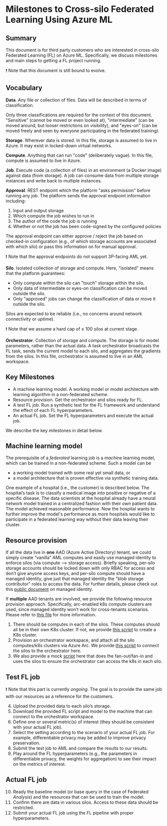 # Milestones to Cross-silo Federated Learning Using Azure ML 

## Summary
This document is for third party customers who are interested in cross-silo Federated Learning (FL) on Azure ML. Specifically, we discuss milestones and main steps to getting a FL project running. 

:exclamation: Note that this document is still bound to evolve. 

## Vocabulary

__Data__. Any file or collection of files. Data will be described in terms of classification. 

Only three classifications are required for the context of this document. "Sensitive" (cannot be moved or even looked at), "intermediate" (can be moved around, but looser restrictions on visibility), and "eyes-on" (can be moved freely and seen by everyone participating in the federated training). 

__Storage__. Wherever data is stored. In this file, storage is assumed to live in Azure. It may exist in locked-down virtual networks. 

__Compute__. Anything that can run "code" (deliberately vague). In this file, compute is assumed to live in Azure. 

__Job__. Execute code (a collection of files) in an environment (a Docker image) against data (from storage). A job can consume data from multiple storage instances and write back to multiple instances. 

__Approval__. REST endpoint which the platform "asks permission" before running any job. The platform sends the approval endpoint information including: 

1. Input and output storage 
2. Which compute the job wishes to run in 
3. The author of the code the job is running 
4. Whether or not the job has been code-signed by the configured policies 

The approval endpoint can either approve / reject the job based on checked-in configuration (e.g., of which storage accounts are associated with which silo) or pass this information on for manual approval. 

:exclamation: Note that the approval endpoints do not support 3P-facing AML yet. 

__Silo__. Isolated collection of storage and compute. Here, "isolated" means that the platform guarantees: 

- Only compute within the silo can "touch" storage within the silo. 
- Only data of intermediate or eyes-on classification can be moved outside the silo. 
- Only "approved" jobs can change the classification of data or move it outside the silo. 

Silos are expected to be reliable (i.e., no concerns around network connectivity or uptime). 

:exclamation:  Note that we assume a hard cap of ≤ 100 silos at current stage. 

__Orchestrator__. Collection of storage and compute. The storage is for model parameters, rather than the actual data. A task orchestrator broadcasts the FL task, sends the current model to each silo, and aggregates the gradients from the silos. In this file, orchestrator is assumed to live in an AML workspace. 


## Key Milestones

- A machine learning model. A working model or model architecture with learning algorithm in a non-federated scheme. 
- Resource provision. Get the orchestrator and silos ready for FL. 
- A test FL job. Run a synthetic test for the FL framework and understand the effect of each FL hyperparameters. 
- An actual FL job. Set the FL hyperparameters and execute the actual job. 

We describe the key milestones in detail below. 


## Machine learning model 

The prerequisite of a _federated_ learning job is a _machine_ learning model, which can be trained in a non-federated scheme. Such a model can be  
- a working model trained with some real yet small data, or  
- a model architecture that is proven effective via synthetic training data. 

One example of a hospital (i.e., the customer) is described below. The hospital’s task is to classify a medical image into positive or negative of a specific disease. The data scientists at the hospital already have a neural network model trained in a centralized fashion with their own patient data. The model achieved reasonable performance. Now the hospital wants to further improve the model's performance as more hospitals would like to participate in a federated learning way without their data leaving their cluster. 

## Resource provision 

If all the data live in __one__ AAD (Azure Active Directory) tenant, we could simply create “vanilla” AML computes and easily use managed identity to enforce silos (via compute --> storage access). Briefly speaking, per-silo storage accounts should be locked down with only RBAC for access and don’t give anyone access keys, and per-silo compute should have a managed identity, give just that managed identity the "blob storage contributor" roles to access the data. For further details, please check out this [public document](https://docs.microsoft.com/en-us/azure/machine-learning/how-to-use-managed-identities?tabs=python) on managed identity.

If __multiple__ AAD tenants are involved, we provide the following resource provision approach. Specifically, arc-enabled k8s compute clusters are used, since managed identity won’t work for cross-tenants scenarios. Please refer to [this file](https://github.com/Azure-Samples/azure-ml-federated-learning/tree/main/automated_provisioning) for more information. 

1. There should be computes in each of the silos. These computes should all be in their own K8s cluster. If not, we provide [this script](https://github.com/Azure-Samples/azure-ml-federated-learning/blob/main/automated_provisioning/ps/CreateK8sCluster.ps1) to create a K8s cluster. 
2. Provision an orchestrator workspace, and attach all the silo computes/k8s clusters via Azure Arc. We provide [this script](https://github.com/Azure-Samples/azure-ml-federated-learning/blob/main/automated_provisioning/ps/ConnectSiloToOrchestrator.ps1) to connect the silos to the orchestrator here.  
3. We also provide a mock [script](https://github.com/Azure-Samples/azure-ml-federated-learning/blob/main/automated_provisioning/sample_job/RunSampleJob.ps1) here that does the fan-out/fan-in and uses the silos to ensure the orchestrator can access the k8s in each silo. 


## Test FL job 

:exclamation: Note that this part is currently _ongoing_. The goal is to provide the same job with our resources as a reference for the customers.  

4. Upload the provided data to each silo’s storage. 
5. Download the provided FL script and model to the machine that can connect to the orchestrator workspace. 
6. Define one or several metric(s) of interest (they should be consistent with your actual FL job). 
7. Select the setting according to the scenario of your actual FL job. For example, differentiable privacy may be added to improve privacy preservation. 
8. Submit the test job to AML and compare the results to our results. 
9. Play around the FL hyperparameters (e.g., the parameters in differentiable privacy, the weights for aggregation) to see their impact on the metrics of interest.  

## Actual FL job 

10. Ready the baseline model (or base query in the case of Federated _Analysis_) and the resources that can be used to train the model. 
11. Confirm there are data in various silos. Access to these data should be restricted. 
12. Submit your actual FL job using the FL pipeline with proper hyperparameters.
